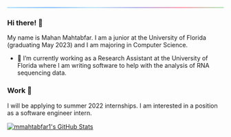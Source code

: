 ![line](https://github.com/mmahtabfar1/mmahtabfar1/blob/main/line.gif)
### Hi there! 👋
My name is Mahan Mahtabfar. I am a junior at the University of Florida (graduating May 2023) and I am majoring in Computer Science.
<!--
**mmahtabfar1/mmahtabfar1** is a ✨ _special_ ✨ repository because its `README.md` (this file) appears on your GitHub profile.

Here are some ideas to get you started:

- 🔭 I’m currently working on ...
- 🌱 I’m currently learning ...
- 👯 I’m looking to collaborate on ...
- 🤔 I’m looking for help with ...
- 💬 Ask me about ...
- 📫 How to reach me: ...
- 😄 Pronouns: ...
- ⚡ Fun fact: ...

- 🎓 I am also working as a Teaching Assistant at the University of Florida where I help to teach students programming fundamentals in Java.
-->
- 🔭 I’m currently working as a Research Assistant at the University of Florida where I am writing software to help with the analysis of RNA sequencing data.

### Work 🔋
I will be applying to summer 2022 internships. I am interested in a position as a software engineer intern.


<a href="https://github.com/anuraghazra/github-readme-stats">
  <img align="center" src="https://github-readme-stats.vercel.app/api?username=mmahtabfar1&theme=cobalt&count_private=true&show_icons=true" alt="mmahtabfar1's GitHub Stats" />
</a>
